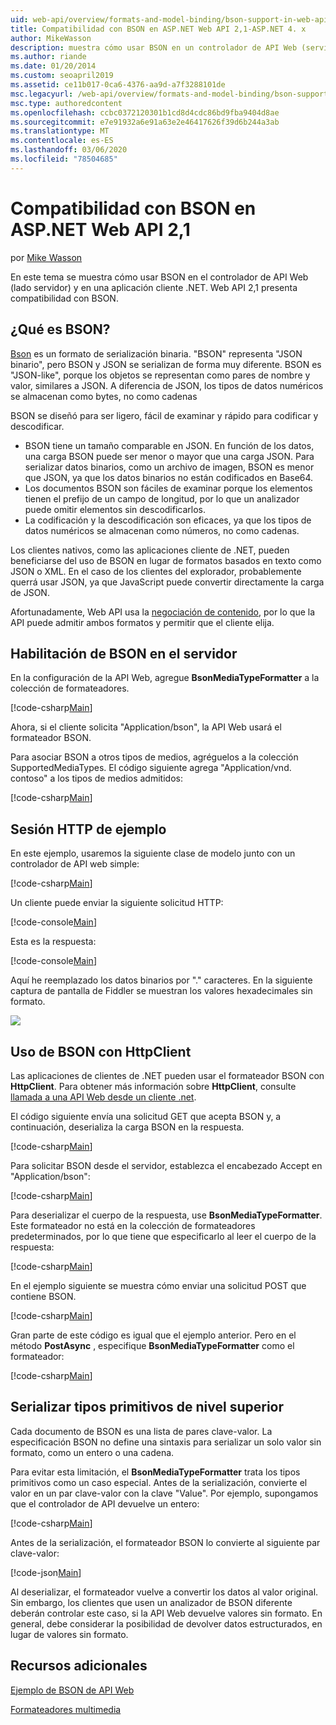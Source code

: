 ```yaml
---
uid: web-api/overview/formats-and-model-binding/bson-support-in-web-api-21
title: Compatibilidad con BSON en ASP.NET Web API 2,1-ASP.NET 4. x
author: MikeWasson
description: muestra cómo usar BSON en un controlador de API Web (servidor) y en una aplicación cliente de .NET para ASP.NET 4. x.
ms.author: riande
ms.date: 01/20/2014
ms.custom: seoapril2019
ms.assetid: ce11b017-0ca6-4376-aa9d-a7f3288101de
msc.legacyurl: /web-api/overview/formats-and-model-binding/bson-support-in-web-api-21
msc.type: authoredcontent
ms.openlocfilehash: ccbc0372120301b1cd8d4cdc86bd9fba9404d8ae
ms.sourcegitcommit: e7e91932a6e91a63e2e46417626f39d6b244a3ab
ms.translationtype: MT
ms.contentlocale: es-ES
ms.lasthandoff: 03/06/2020
ms.locfileid: "78504685"
---
```

# <a name="bson-support-in-aspnet-web-api-21"></a>Compatibilidad con BSON en ASP.NET Web API 2,1

por [Mike Wasson](https://github.com/MikeWasson)

En este tema se muestra cómo usar BSON en el controlador de API Web (lado servidor) y en una aplicación cliente .NET. Web API 2,1 presenta compatibilidad con BSON. 

## <a name="what-is-bson"></a>¿Qué es BSON?

[Bson](http://bsonspec.org/) es un formato de serialización binaria. "BSON" representa "JSON binario", pero BSON y JSON se serializan de forma muy diferente. BSON es "JSON-like", porque los objetos se representan como pares de nombre y valor, similares a JSON. A diferencia de JSON, los tipos de datos numéricos se almacenan como bytes, no como cadenas

BSON se diseñó para ser ligero, fácil de examinar y rápido para codificar y descodificar.

- BSON tiene un tamaño comparable en JSON. En función de los datos, una carga BSON puede ser menor o mayor que una carga JSON. Para serializar datos binarios, como un archivo de imagen, BSON es menor que JSON, ya que los datos binarios no están codificados en Base64.
- Los documentos BSON son fáciles de examinar porque los elementos tienen el prefijo de un campo de longitud, por lo que un analizador puede omitir elementos sin descodificarlos.
- La codificación y la descodificación son eficaces, ya que los tipos de datos numéricos se almacenan como números, no como cadenas.

Los clientes nativos, como las aplicaciones cliente de .NET, pueden beneficiarse del uso de BSON en lugar de formatos basados en texto como JSON o XML. En el caso de los clientes del explorador, probablemente querrá usar JSON, ya que JavaScript puede convertir directamente la carga de JSON.

Afortunadamente, Web API usa la [negociación de contenido](content-negotiation.md), por lo que la API puede admitir ambos formatos y permitir que el cliente elija.

## <a name="enabling-bson-on-the-server"></a>Habilitación de BSON en el servidor

En la configuración de la API Web, agregue **BsonMediaTypeFormatter** a la colección de formateadores.

[!code-csharp[Main](bson-support-in-web-api-21/samples/sample1.cs)]

Ahora, si el cliente solicita "Application/bson", la API Web usará el formateador BSON.

Para asociar BSON a otros tipos de medios, agréguelos a la colección SupportedMediaTypes. El código siguiente agrega "Application/vnd. contoso" a los tipos de medios admitidos:

[!code-csharp[Main](bson-support-in-web-api-21/samples/sample2.cs)]

## <a name="example-http-session"></a>Sesión HTTP de ejemplo

En este ejemplo, usaremos la siguiente clase de modelo junto con un controlador de API web simple:

[!code-csharp[Main](bson-support-in-web-api-21/samples/sample3.cs)]

Un cliente puede enviar la siguiente solicitud HTTP:

[!code-console[Main](bson-support-in-web-api-21/samples/sample4.cmd)]

Esta es la respuesta:

[!code-console[Main](bson-support-in-web-api-21/samples/sample5.cmd)]

Aquí he reemplazado los datos binarios por &quot;.&quot; caracteres. En la siguiente captura de pantalla de Fiddler se muestran los valores hexadecimales sin formato.

[![](bson-support-in-web-api-21/_static/image2.png)](bson-support-in-web-api-21/_static/image1.png)

## <a name="using-bson-with-httpclient"></a>Uso de BSON con HttpClient

Las aplicaciones de clientes de .NET pueden usar el formateador BSON con **HttpClient**. Para obtener más información sobre **HttpClient**, consulte [llamada a una API Web desde un cliente .net](../advanced/calling-a-web-api-from-a-net-client.md).

El código siguiente envía una solicitud GET que acepta BSON y, a continuación, deserializa la carga BSON en la respuesta.

[!code-csharp[Main](bson-support-in-web-api-21/samples/sample6.cs)]

Para solicitar BSON desde el servidor, establezca el encabezado Accept en "Application/bson":

[!code-csharp[Main](bson-support-in-web-api-21/samples/sample7.cs)]

Para deserializar el cuerpo de la respuesta, use **BsonMediaTypeFormatter**. Este formateador no está en la colección de formateadores predeterminados, por lo que tiene que especificarlo al leer el cuerpo de la respuesta:

[!code-csharp[Main](bson-support-in-web-api-21/samples/sample8.cs)]

En el ejemplo siguiente se muestra cómo enviar una solicitud POST que contiene BSON.

[!code-csharp[Main](bson-support-in-web-api-21/samples/sample9.cs)]

Gran parte de este código es igual que el ejemplo anterior. Pero en el método **PostAsync** , especifique **BsonMediaTypeFormatter** como el formateador:

[!code-csharp[Main](bson-support-in-web-api-21/samples/sample10.cs)]

## <a name="serializing-top-level-primitive-types"></a>Serializar tipos primitivos de nivel superior

Cada documento de BSON es una lista de pares clave-valor. La especificación BSON no define una sintaxis para serializar un solo valor sin formato, como un entero o una cadena.

Para evitar esta limitación, el **BsonMediaTypeFormatter** trata los tipos primitivos como un caso especial. Antes de la serialización, convierte el valor en un par clave-valor con la clave "Value". Por ejemplo, supongamos que el controlador de API devuelve un entero:

[!code-csharp[Main](bson-support-in-web-api-21/samples/sample11.cs)]

Antes de la serialización, el formateador BSON lo convierte al siguiente par clave-valor:

[!code-json[Main](bson-support-in-web-api-21/samples/sample12.json)]

Al deserializar, el formateador vuelve a convertir los datos al valor original. Sin embargo, los clientes que usen un analizador de BSON diferente deberán controlar este caso, si la API Web devuelve valores sin formato. En general, debe considerar la posibilidad de devolver datos estructurados, en lugar de valores sin formato.

## <a name="additional-resources"></a>Recursos adicionales

[Ejemplo de BSON de API Web](https://github.com/aspnet/samples/tree/master/samples/aspnet/WebApi/BSONSample/)

[Formateadores multimedia](media-formatters.md)
